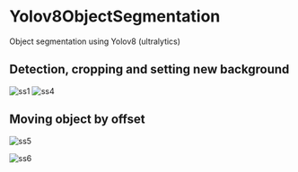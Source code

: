 # Yolov8ObjectSegmentation
Object segmentation using Yolov8 (ultralytics)

<h2>Detection, cropping and setting new background</h2>

![ss1](https://github.com/Koks-creator/Yolov8ObjectSegmentation/assets/73878161/987d2906-fe56-48bd-be93-eb63f7ac1222)
![ss4](https://github.com/Koks-creator/Yolov8ObjectSegmentation/assets/73878161/f84aead1-909c-4e5d-a36e-bd224f804922)

<h2>Moving object by offset</h2>

![ss5](https://github.com/Koks-creator/Yolov8ObjectSegmentation/assets/73878161/70dd16d6-df27-46d2-82b7-b78868674035)

![ss6](https://github.com/Koks-creator/Yolov8ObjectSegmentation/assets/73878161/cf1d540b-d645-41aa-8122-ed0fdf45920f)
